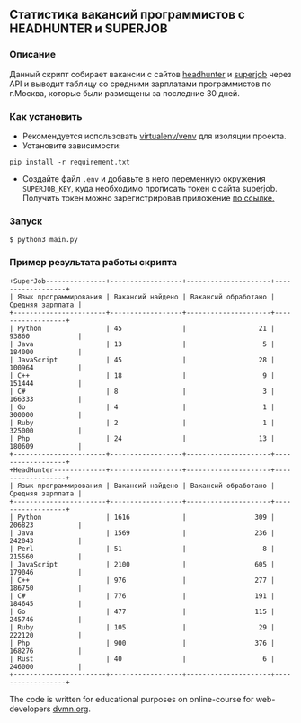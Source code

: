 ## Статистика вакансий программистов с HEADHUNTER и SUPERJOB

### Описание
Данный скрипт собирает вакансии с сайтов [headhunter](https://hh.ru) и [superjob](https://www.superjob.ru/) через API и выводит таблицу со средними зарплатами программистов по г.Москва, которые были размещены за последние 30 дней.

### Как установить
+ Рекомендуется использовать [virtualenv/venv](https://docs.python.org/3/library/venv.html) для изоляции проекта.
+ Установите зависимости:
```
pip install -r requirement.txt
```
+ Создайте файл ```.env``` и добавьте в него переменную окружения ```SUPERJOB_KEY```, куда необходимо прописать токен c сайта superjob. Получить токен можно зарегистрировав приложение [по ссылке.](https://api.superjob.ru/)

### Запуск
```console
$ python3 main.py 
```

### Пример результата работы скрипта

```console
+SuperJob---------------+------------------+---------------------+------------------+
| Язык программирования | Вакансий найдено | Вакансий обработано | Средняя зарплата |
+-----------------------+------------------+---------------------+------------------+
| Python                | 45               |                  21 | 93860            |
| Java                  | 13               |                   5 | 184000           |
| JavaScript            | 45               |                  28 | 100964           |
| C++                   | 18               |                   9 | 151444           |
| C#                    | 8                |                   3 | 166333           |
| Go                    | 4                |                   1 | 300000           |
| Ruby                  | 2                |                   1 | 325000           |
| Php                   | 24               |                  13 | 180609           |
+-----------------------+------------------+---------------------+------------------+
+HeadHunter-------------+------------------+---------------------+------------------+
| Язык программирования | Вакансий найдено | Вакансий обработано | Средняя зарплата |
+-----------------------+------------------+---------------------+------------------+
| Python                | 1616             |                 309 | 206823           |
| Java                  | 1569             |                 236 | 242043           |
| Perl                  | 51               |                   8 | 215560           |
| JavaScript            | 2100             |                 605 | 179046           |
| C++                   | 976              |                 277 | 186750           |
| C#                    | 776              |                 191 | 184645           |
| Go                    | 477              |                 115 | 245746           |
| Ruby                  | 105              |                  29 | 222120           |
| Php                   | 900              |                 376 | 168276           |
| Rust                  | 40               |                   6 | 246000           |
+-----------------------+------------------+---------------------+------------------+
```

The code is written for educational purposes on online-course for web-developers [dvmn.org](https://dvmn.org/).